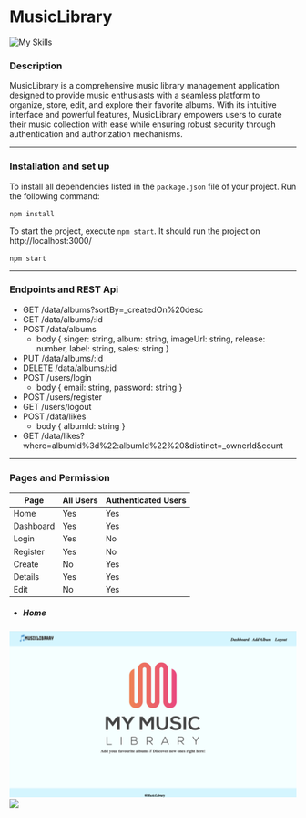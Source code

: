
# MusicLibrary

![My Skills](https://skillicons.dev/icons?i=js,html,css)
### Description

MusicLibrary is a comprehensive music library management application designed to provide music enthusiasts with a seamless platform to organize, store, edit, and explore their favorite albums. With its intuitive interface and powerful features, MusicLibrary empowers users to curate their music collection with ease while ensuring robust security through authentication and authorization mechanisms.

---
### Installation and set up

To install all dependencies listed in the `package.json` file of your project. Run the following command:

```
npm install
```

To start the project, execute `npm start`. It should run the project on http://localhost:3000/

```
npm start
```

---

### Endpoints and REST Api

* GET /data/albums?sortBy=_createdOn%20desc
* GET /data/albums/:id
* POST /data/albums
	* body { singer: string, album: string, imageUrl: string, release: number, label: string, sales: string }
* PUT /data/albums/:id
* DELETE /data/albums/:id
* POST /users/login
	* body { email: string, password: string }
* POST /users/register
* GET /users/logout
* POST /data/likes
	* body { albumId: string }
* GET /data/likes?where=albumId%3d%22:albumId%22%20&distinct=_ownerId&count

---

### Pages and Permission 

| Page      | All Users | Authenticated Users |
| --------- | --------- | ------------------- |
| Home      | Yes       | Yes                 |
| Dashboard | Yes       | Yes                 |
| Login     | Yes       | No                  |
| Register  | Yes       | No                  |
| Create    | No        | Yes                 |
| Details   | Yes       | Yes                 |
| Edit      | No        | Yes                 |

* ##### Home

![Alt Text](./images_prj/home.png)
<img src="/Users/ivan_parvanovski/Desktop/images/home.png">

